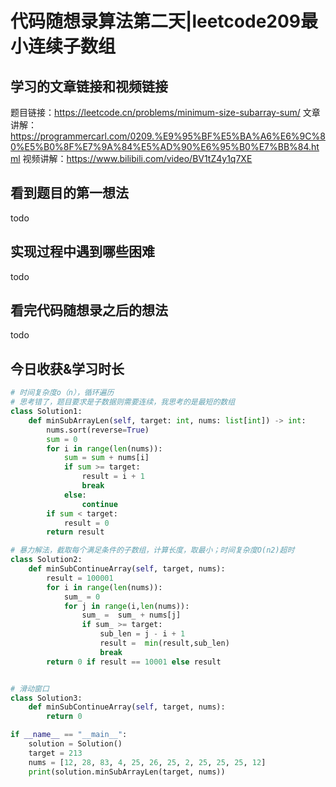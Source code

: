 # 代码随想录算法第二天|leetcode209最小连续子数组
## 学习的文章链接和视频链接
题目链接：https://leetcode.cn/problems/minimum-size-subarray-sum/
文章讲解：https://programmercarl.com/0209.%E9%95%BF%E5%BA%A6%E6%9C%80%E5%B0%8F%E7%9A%84%E5%AD%90%E6%95%B0%E7%BB%84.html
视频讲解：https://www.bilibili.com/video/BV1tZ4y1q7XE
## 看到题目的第一想法
todo
## 实现过程中遇到哪些困难 
todo
## 看完代码随想录之后的想法 
todo
## 今日收获&学习时长
```Python
# 时间复杂度o（n），循环遍历
# 思考错了，题目要求是子数据则需要连续，我思考的是最短的数组
class Solution1:
    def minSubArrayLen(self, target: int, nums: list[int]) -> int:
        nums.sort(reverse=True)
        sum = 0
        for i in range(len(nums)):
            sum = sum + nums[i]
            if sum >= target:
                result = i + 1
                break
            else:
                continue
        if sum < target:
            result = 0
        return result

# 暴力解法，截取每个满足条件的子数组，计算长度，取最小；时间复杂度O(n2)超时
class Solution2:
    def minSubContinueArray(self, target, nums):
        result = 100001
        for i in range(len(nums)):
            sum_ = 0
            for j in range(i,len(nums)):
                sum_ =  sum_ + nums[j]
                if sum_ >= target:
                    sub_len = j - i + 1
                    result =  min(result,sub_len)
                    break
        return 0 if result == 10001 else result


# 滑动窗口
class Solution3:
    def minSubContinueArray(self, target, nums):
        return 0

if __name__ == "__main__":
    solution = Solution()
    target = 213
    nums = [12, 28, 83, 4, 25, 26, 25, 2, 25, 25, 25, 12]
    print(solution.minSubArrayLen(target, nums))
```